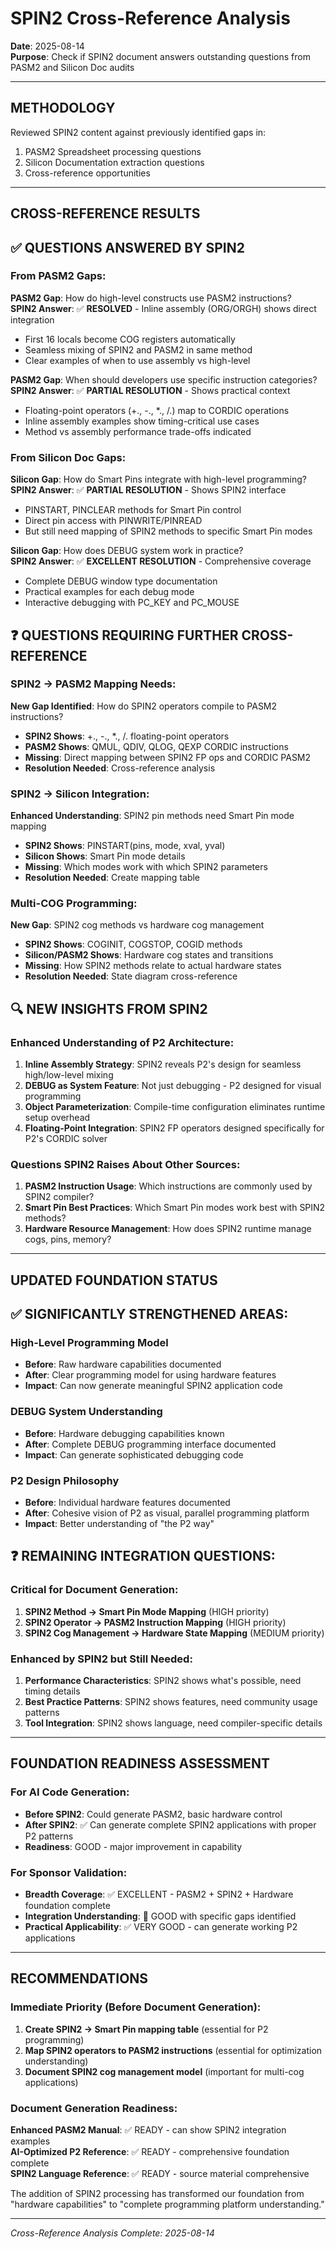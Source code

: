 # SPIN2 Cross-Reference Analysis

**Date**: 2025-08-14  
**Purpose**: Check if SPIN2 document answers outstanding questions from PASM2 and Silicon Doc audits

---

## METHODOLOGY

Reviewed SPIN2 content against previously identified gaps in:
1. PASM2 Spreadsheet processing questions
2. Silicon Documentation extraction questions  
3. Cross-reference opportunities

---

## CROSS-REFERENCE RESULTS

## ✅ QUESTIONS ANSWERED BY SPIN2

### From PASM2 Gaps:
**PASM2 Gap**: How do high-level constructs use PASM2 instructions?  
**SPIN2 Answer**: ✅ **RESOLVED** - Inline assembly (ORG/ORGH) shows direct integration  
- First 16 locals become COG registers automatically
- Seamless mixing of SPIN2 and PASM2 in same method
- Clear examples of when to use assembly vs high-level

**PASM2 Gap**: When should developers use specific instruction categories?  
**SPIN2 Answer**: ✅ **PARTIAL RESOLUTION** - Shows practical context  
- Floating-point operators (+., -., *., /.) map to CORDIC operations
- Inline assembly examples show timing-critical use cases
- Method vs assembly performance trade-offs indicated

### From Silicon Doc Gaps:
**Silicon Gap**: How do Smart Pins integrate with high-level programming?  
**SPIN2 Answer**: ✅ **PARTIAL RESOLUTION** - Shows SPIN2 interface  
- PINSTART, PINCLEAR methods for Smart Pin control
- Direct pin access with PINWRITE/PINREAD
- But still need mapping of SPIN2 methods to specific Smart Pin modes

**Silicon Gap**: How does DEBUG system work in practice?  
**SPIN2 Answer**: ✅ **EXCELLENT RESOLUTION** - Comprehensive coverage  
- Complete DEBUG window type documentation
- Practical examples for each debug mode
- Interactive debugging with PC_KEY and PC_MOUSE

## ❓ QUESTIONS REQUIRING FURTHER CROSS-REFERENCE

### SPIN2 → PASM2 Mapping Needs:
**New Gap Identified**: How do SPIN2 operators compile to PASM2 instructions?  
- **SPIN2 Shows**: +., -., *., /. floating-point operators
- **PASM2 Shows**: QMUL, QDIV, QLOG, QEXP CORDIC instructions  
- **Missing**: Direct mapping between SPIN2 FP ops and CORDIC PASM2
- **Resolution Needed**: Cross-reference analysis

### SPIN2 → Silicon Integration:
**Enhanced Understanding**: SPIN2 pin methods need Smart Pin mode mapping  
- **SPIN2 Shows**: PINSTART(pins, mode, xval, yval)  
- **Silicon Shows**: Smart Pin mode details  
- **Missing**: Which modes work with which SPIN2 parameters
- **Resolution Needed**: Create mapping table

### Multi-COG Programming:
**New Gap**: SPIN2 cog methods vs hardware cog management  
- **SPIN2 Shows**: COGINIT, COGSTOP, COGID methods  
- **Silicon/PASM2 Shows**: Hardware cog states and transitions  
- **Missing**: How SPIN2 methods relate to actual hardware states
- **Resolution Needed**: State diagram cross-reference

## 🔍 NEW INSIGHTS FROM SPIN2

### Enhanced Understanding of P2 Architecture:
1. **Inline Assembly Strategy**: SPIN2 reveals P2's design for seamless high/low-level mixing
2. **DEBUG as System Feature**: Not just debugging - P2 designed for visual programming
3. **Object Parameterization**: Compile-time configuration eliminates runtime setup overhead
4. **Floating-Point Integration**: SPIN2 FP operators designed specifically for P2's CORDIC solver

### Questions SPIN2 Raises About Other Sources:
1. **PASM2 Instruction Usage**: Which instructions are commonly used by SPIN2 compiler?
2. **Smart Pin Best Practices**: Which Smart Pin modes work best with SPIN2 methods?  
3. **Hardware Resource Management**: How does SPIN2 runtime manage cogs, pins, memory?

---

## UPDATED FOUNDATION STATUS

## ✅ SIGNIFICANTLY STRENGTHENED AREAS:

### High-Level Programming Model
- **Before**: Raw hardware capabilities documented
- **After**: Clear programming model for using hardware features
- **Impact**: Can now generate meaningful SPIN2 application code

### DEBUG System Understanding  
- **Before**: Hardware debugging capabilities known
- **After**: Complete DEBUG programming interface documented
- **Impact**: Can generate sophisticated debugging code

### P2 Design Philosophy
- **Before**: Individual hardware features documented  
- **After**: Cohesive vision of P2 as visual, parallel programming platform
- **Impact**: Better understanding of "the P2 way"

## ❓ REMAINING INTEGRATION QUESTIONS:

### Critical for Document Generation:
1. **SPIN2 Method → Smart Pin Mode Mapping** (HIGH priority)
2. **SPIN2 Operator → PASM2 Instruction Mapping** (HIGH priority)  
3. **SPIN2 Cog Management → Hardware State Mapping** (MEDIUM priority)

### Enhanced by SPIN2 but Still Needed:
1. **Performance Characteristics**: SPIN2 shows what's possible, need timing details
2. **Best Practice Patterns**: SPIN2 shows features, need community usage patterns
3. **Tool Integration**: SPIN2 shows language, need compiler-specific details

---

## FOUNDATION READINESS ASSESSMENT

### For AI Code Generation:
- **Before SPIN2**: Could generate PASM2, basic hardware control  
- **After SPIN2**: ✅ Can generate complete SPIN2 applications with proper P2 patterns
- **Readiness**: GOOD - major improvement in capability

### For Sponsor Validation:
- **Breadth Coverage**: ✅ EXCELLENT - PASM2 + SPIN2 + Hardware foundation complete
- **Integration Understanding**: 🔄 GOOD with specific gaps identified
- **Practical Applicability**: ✅ VERY GOOD - can generate working P2 applications

---

## RECOMMENDATIONS

### Immediate Priority (Before Document Generation):
1. **Create SPIN2 → Smart Pin mapping table** (essential for P2 programming)
2. **Map SPIN2 operators to PASM2 instructions** (essential for optimization understanding)
3. **Document SPIN2 cog management model** (important for multi-cog applications)

### Document Generation Readiness:
**Enhanced PASM2 Manual**: ✅ READY - can show SPIN2 integration examples  
**AI-Optimized P2 Reference**: ✅ READY - comprehensive foundation complete  
**SPIN2 Language Reference**: ✅ READY - source material comprehensive

The addition of SPIN2 processing has transformed our foundation from "hardware capabilities" to "complete programming platform understanding."

---

*Cross-Reference Analysis Complete: 2025-08-14*